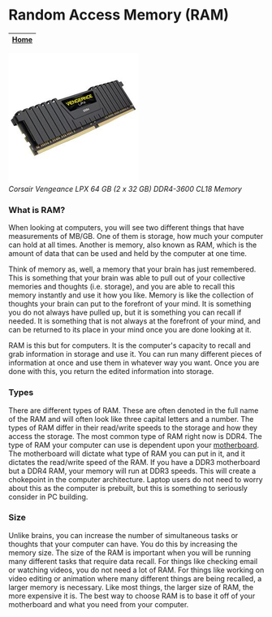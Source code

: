 # Random Access Memory (RAM)

|[Home](README.md) | 
| -------- |

![memory](memory.jpg)   
*Corsair Vengeance LPX 64 GB (2 x 32 GB) DDR4-3600 CL18 Memory*

### What is RAM?
When looking at computers, you will see two different things that have measurements of MB/GB. One of them is storage, how much your computer can hold at all times. Another is memory, also known as RAM, which is the amount of data that can be used and held by the computer at one time. 

Think of memory as, well, a memory that your brain has just remembered. This is something that your brain was able to pull out of your collective memories and thoughts (i.e. storage), and you are able to recall this memory instantly and use it how you like. Memory is like the collection of thoughts your brain can put to the forefront of your mind. It is something you do not always have pulled up, but it is something you can recall if needed. It is something that is not always at the forefront of your mind, and can be returned to its place in your mind once you are done looking at it. 

RAM is this but for computers. It is the computer's capacity to recall and grab information in storage and use it. You can run many different pieces of information at once and use them in whatever way you want. Once you are done with this, you return the edited information into storage. 

### Types
There are different types of RAM. These are often denoted in the full name of the RAM and will often look like three capital letters and a number. The types of RAM differ in their read/write speeds to the storage and how they access the storage. The most common type of RAM right now is DDR4. The type of RAM your computer can use is dependent upon your [motherboard](motherboard.md). The motherboard will dictate what type of RAM you can put in it, and it dictates the read/write speed of the RAM. If you have a DDR3 motherboard but a DDR4 RAM, your memory will run at DDR3 speeds. This will create a chokepoint in the computer architecture. Laptop users do not need to worry about this as the computer is prebuilt, but this is something to seriously consider in PC building.

### Size
Unlike brains, you can increase the number of simultaneous tasks or thoughts that your computer can have. You do this by increasing the memory size. The size of the RAM is important when you will be running many different tasks that require data recall. For things like checking email or watching videos, you do not need a lot of RAM. For things like working on video editing or animation where many different things are being recalled, a larger memory is necessary. Like most things, the larger size of RAM, the more expensive it is. The best way to choose RAM is to base it off of your motherboard and what you need from your computer.
